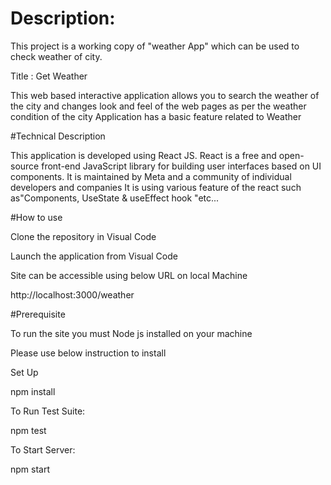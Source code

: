 # Description:


This project is a working copy of "weather App" which can be used to check weather of city.

Title  : Get Weather

This web based interactive application allows you to search the weather of the city and changes look and feel of the web pages as per the weather condition of the city
Application has a basic feature related to Weather

#Technical Description

This application is developed using React JS.
React is a free and open-source front-end JavaScript library for building user interfaces based on UI components. It is maintained by Meta and a community of individual developers and companies
It is using various feature of the react such as"Components, UseState & useEffect hook "etc...

#How to use  

Clone the repository in Visual Code  

Launch the application from Visual Code  

Site can be accessible using below URL on local Machine  

http://localhost:3000/weather

#Prerequisite  

To run the site you must Node js installed on your machine

Please use below instruction to install  

Set Up

npm install

To Run Test Suite:

npm test

To Start Server:

npm start







